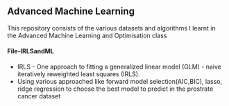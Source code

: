 ## Advanced Machine Learning

This repository consists of the various datasets and algorithms I learnt in the Advanced Machine Learning and Optimisation class

#### File-IRLSandML
* IRLS - One approach to fitting a generalized linear model (GLM) - naive iteratively reweighted least squares (IRLS).
* Using various approached like forward model selection(AIC,BIC), lasso, ridge regression to choose the best model to predict in the prostrate cancer dataset
